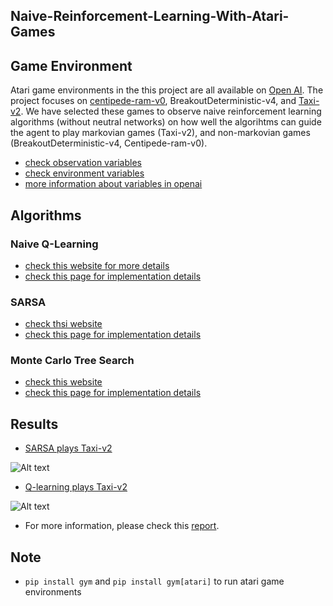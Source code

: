 ## Naive-Reinforcement-Learning-With-Atari-Games 

## Game Environment
Atari game environments in the this project are all available on [Open AI](https://gym.openai.com/envs/#atari). The project focuses on [centipede-ram-v0](https://gym.openai.com/envs/Centipede-ram-v0/), BreakoutDeterministic-v4, and [Taxi-v2](https://gym.openai.com/envs/Taxi-v2/). We have selected these games to observe naive reinforcement learning algorithms (without neutral networks) on how well the algorihtms can guide the agent to play markovian games (Taxi-v2), and non-markovian games (BreakoutDeterministic-v4, Centipede-ram-v0). 

* [check observation variables](https://gym.openai.com/docs/#observations)
* [check environment variables](https://gym.openai.com/docs/#environments)
* [more information about variables in openai](https://www.oreilly.com/learning/introduction-to-reinforcement-learning-and-openai-gym)

## Algorithms 
### Naive Q-Learning
* [check this website for more details](https://en.wikipedia.org/wiki/Q-learning)
* [check this page for implementation details](https://github.com/JYL123/Naive-Reinforcement-Learning-With-Atari-Games/blob/master/qlearning.py)
### SARSA
* [check thsi website](https://en.wikipedia.org/wiki/State%E2%80%93action%E2%80%93reward%E2%80%93state%E2%80%93action)
* [check this page for implementation details](https://github.com/JYL123/Naive-Reinforcement-Learning-With-Atari-Games/blob/master/sarsa.py)
### Monte Carlo Tree Search 
* [check this website](http://mcts.ai/about/)
* [check this page for implementation details](https://github.com/JYL123/Naive-Reinforcement-Learning-With-Atari-Games/blob/master/uct.py)

## Results
* [SARSA plays Taxi-v2](https://github.com/JYL123/Naive-Reinforcement-Learning-With-Atari-Games/blob/master/plot/sarsa_on_Taxi.jpg)

![Alt text](https://github.com/JYL123/Naive-Reinforcement-Learning-With-Atari-Games/blob/master/plot/sarsa_on_Taxi.jpg)

* [Q-learning plays Taxi-v2](https://github.com/JYL123/Naive-Reinforcement-Learning-With-Atari-Games/blob/master/plot/q-learning_on_Taxi_v2.jpg)

![Alt text](https://github.com/JYL123/Naive-Reinforcement-Learning-With-Atari-Games/blob/master/plot/q-learning_on_Taxi_v2.jpg)

* For more information, please check this [report](https://github.com/JYL123/Naive-Reinforcement-Learning-With-Atari-Games/blob/master/report/report.pdf).

## Note

* `pip install gym` and `pip install gym[atari]` to run atari game environments
